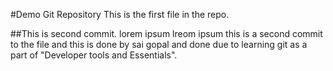 #Demo Git Repository
This is the first file in the repo.

##This is second commit.
lorem ipsum lreom ipsum this is a second commit to the file and this is done by sai gopal and done due to learning git as a part of "Developer tools and Essentials".
